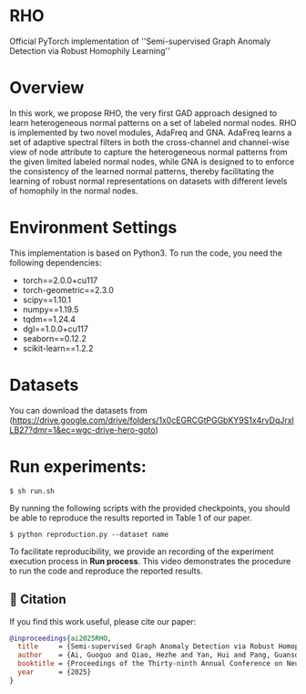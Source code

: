 # RHO
Official PyTorch implementation of ''Semi-supervised Graph Anomaly Detection via Robust Homophily Learning'' <br>
# Overview
In this work, we propose RHO, the very first GAD approach designed to learn heterogeneous normal patterns on a set of labeled normal nodes. RHO is implemented by two novel modules, AdaFreq and GNA. AdaFreq learns a set of adaptive spectral filters in both the cross-channel and channel-wise view of node attribute to capture the heterogeneous normal patterns from the given limited labeled normal nodes, while GNA is designed to to enforce the consistency of the learned normal patterns, thereby facilitating the learning of robust normal representations on datasets with different levels of homophily in the normal nodes. 


# Environment Settings
This implementation is based on Python3. To run the code, you need the following dependencies: <br>
* torch==2.0.0+cu117
* torch-geometric==2.3.0
* scipy==1.10.1
* numpy==1.19.5
* tqdm==1.24.4
* dgl==1.0.0+cu117
* seaborn==0.12.2
* scikit-learn==1.2.2
# Datasets
You can download the datasets from (https://drive.google.com/drive/folders/1x0cEGRCGtPGGbKY9S1x4rvDqJrxlLB27?dmr=1&ec=wgc-drive-hero-goto)

# Run experiments:
    $ sh run.sh
    
By running the following scripts with the provided checkpoints, you should be able to reproduce the results reported in Table 1 of our paper. <br>
    
    $ python reproduction.py --dataset name

To facilitate reproducibility, we provide an recording of the experiment execution process in **Run process**. This video demonstrates the procedure to run the code and reproduce the reported results.

## 📖 Citation
    
If you find this work useful, please cite our paper:

```bibtex
@inproceedings{ai2025RHO,
  title     = {Semi-supervised Graph Anomaly Detection via Robust Homophily Learning},
  author    = {Ai, Guoguo and Qiao, Hezhe and Yan, Hui and Pang, Guansong},
  booktitle = {Proceedings of the Thirty-ninth Annual Conference on Neural Information Processing Systems (NeurIPS)},
  year      = {2025}
}



